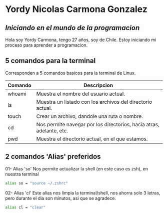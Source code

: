 # Yordy Nicolas Carmona Gonzalez

## _Iniciando en el mundo de la programacion_

Hola soy Yordy Carmona, tengo 27 años, soy de Chile.
Estoy iniciando mi proceso para aprender a programacion.

## 5 comandos para la terminal

Corresponden a 5 comandos basicos para la terminal de Linux.

| Comando | Descripcion                                                          |
| ------- | -------------------------------------------------------------------- |
| whoami  | Muestra el nombre del usuario actual.                                |
| ls      | Muestra un listado con los archivos del directorio actual.           |
| touch   | Crear un archivo, dandole una ruta o nombre.                         |
| cd      | Nos permite navegar por los directorios, hacia atras, adelante, etc. |
| pwd     | Muestra el directorio actual, en el que estamos.                     |

## 2 comandos 'Alias' preferidos

01- Alias 'so'
Nos permite actualizar la shell (en este caso es zsh), en nuestra terminal

```sh
alias so = "source ~/.zshrc"
```

02- Alias 'cl'
Este alias nos limpia la terminal/shell, nos ahorra solo 3 letras, pero durante
el dia son minutos, asi que se agradece.

```sh
alias cl = "clear"
```
